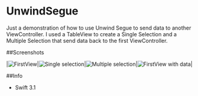 # UnwindSegue

Just a demonstration of how to use Unwind Segue to send data to another ViewController. I used a TableView to
create a Single Selection and a Multiple Selection that send data back to the first ViewController.


##Screenshots

|![FirstView](url)|![Single selection](url)|![Multiple selection](url)|![FirstView with data](url)|

##Info

- Swift 3.1

